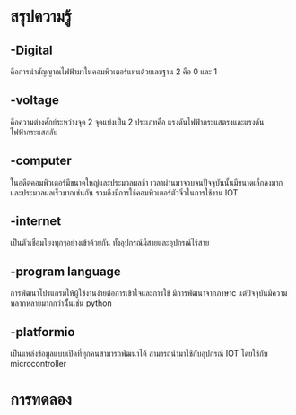 # สรุปความรู้

## -Digital
คือการนำสัญญาณไฟฟ้ามาในคอมพิวเตอร์แทนด้วยเลขฐาน 2 คือ 0 และ 1

## -voltage
คือความต่างศักย์ระหว่างจุด 2 จุดแบ่งเป็น 2 ประเภทคือ แรงดันไฟฟ้ากระแสตรงและแรงดันไฟฟ้ากระแสสลับ

## -computer
ในอดีตคอมพิวเตอร์มีขนาดใหญ่และประมวลผลช้า เวลาผ่านมาจวบจนปัจจุบันนั้นมีขนาดเล็กลงมากและประมวลผลเร็วมากเช่นกัน รวมถึงมีการใช้คอมพิวเตอร์ตัวจิ๋วในการใช้งาน IOT

## -internet
เป็นตัวเชื่อมโยงทุกๆอย่างเข้าด้วยกัน ทั้งอุปกรณ์มีสายและอุปกรณ์ไร้สาย

## -program language
การพัฒนาโปรแกรมให้ผู้ใช้งานง่ายต่อการเข้าใจและการใช้ มีการพัฒนาจากภาษาc แต่ปัจจุบันมีความหลากหลายมากกว่านั้้นเช่น python

## -platformio
เป็นแหล่งข้อมูลแบบเปิดที่ทุกคนสามารถพัฒนาได้ สามารถนำมาใช้กับอุปกรณ์ IOT โดยใช้กับ microcontroller

# การทดลอง




